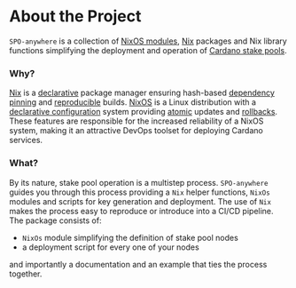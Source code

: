 # About the Project

`SPO-anywhere` is a collection of [NixOS modules](https://zero-to-nix.com/concepts/nixos#modules), [Nix](https://nixos.org) packages and Nix library functions simplifying the deployment and operation of [Cardano stake pools](https://cardano.org/stake-pool-operation/).

### Why?

[Nix](https://zero-to-nix.com/concepts/nix) is a [declarative](https://zero-to-nix.com/concepts/declarative) package manager ensuring hash-based [dependency pinning](https://zero-to-nix.com/concepts/pinning) and [reproducible](https://zero-to-nix.com/concepts/reproducibility) builds. [NixOS](https://zero-to-nix.com/concepts/nixos) is a Linux distribution with a [declarative configuration](https://zero-to-nix.com/concepts/nixos#configuration) system providing [atomic](https://zero-to-nix.com/concepts/nixos#atomicity) updates and [rollbacks](https://zero-to-nix.com/concepts/nixos#rollbacks). These features are responsible for the increased reliability of a NixOS system, making it an attractive DevOps toolset for deploying Cardano services.

### What?

By its nature, stake pool operation is a multistep process. `SPO-anywhere` guides you through this process providing a `Nix` helper functions, `NixOs` modules and scripts for key generation and deployment.
The use of `Nix` makes the process easy to reproduce or introduce into a CI/CD pipeline.
The package consists of:

 - `NixOs` module simplifying the definition of stake pool nodes
 - a deployment script for every one of your nodes

and importantly a documentation and an example that ties the process together.
